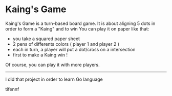 # Kaing's Game

Kaing's Game is a turn-based board game.
It is about aligning 5 dots in order to form a "Kaing" and to win
You can play it on paper like that:

- you take a squared paper sheet
- 2 pens of differents colors ( player 1 and player 2 )
- each in turn, a player will put a dot/cross on a intersection
- first to make a Kaing win !

Of course, you can play it with more players.

---

I did that project in order to learn Go language

tifennf

